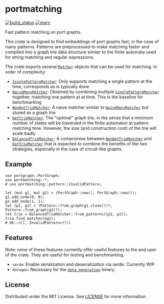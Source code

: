 # portmatching

[![build_status][]](https://github.com/lmondada/portmatching/actions)
[![msrv][]](https://github.com/lmondada/portmatching)

Fast pattern matching on port graphs.

This crate is designed to find embeddings of port graphs fast, in the case
of many patterns. Patterns are preprocessed to make matching faster and
compiled into a graph trie data structure similar to the finite automata
used for string matching and regular expressions.

The crate exports several [`Matcher`](crate::Matcher) objects that can be used for matching. In order of complexity:
-   [`SinglePatternMatcher`](crate::SinglePatternMatcher): Only supports matching a single pattern at the time, corresponds as is typically done
-   [`NaiveManyMatcher`](crate::NaiveManyMatcher): Obtained by combining multiple
[`SinglePatternMatcher`](crate::SinglePatternMatcher) together, matching one pattern at at time. This is the baseline for benchmarking
-   [`NonDetTrieMatcher`](crate::NonDetTrieMatcher): A naive matcher similar to [`NaiveManyMatcher`](crate::NaiveManyMatcher) but stored as a graph trie
-   [`DetTrieMatcher`](crate::DetTrieMatcher): The "optimal" graph trie, in the sense
that a minimum number of states will be traversed in the finite automaton at pattern
matching time. However, the size (and construction cost) of the trie will scale badly.
-   [`BalancedTrieMatcher`](crate::BalancedTrieMatcher): A compromise between
[`NonDetTrieMatcher`](crate::NonDetTrieMatcher) and [`DetTrieMatcher`](crate::DetTrieMatcher) that is expected to combine the benefits of the two strategies, especially in the case of circuit-like graphs.

## Example

```
use portgraph::PortGraph;
use portmatching::*;
# use portmatching::pattern::InvalidPattern;

let (mut g1, mut g2) = (PortGraph::new(), PortGraph::new());
g1.add_node(0, 0);
g2.add_node(1, 1);
let (p1, p2) = (Pattern::from_graph(g1.clone())?, Pattern::from_graph(g2)?);
let trie = BalancedTrieMatcher::from_patterns([p1, p2]);
trie.find_matches(&g1);
# Ok::<(), InvalidPattern>(())
```

## Features

Note: none of these features currently offer useful features to the end user of
the crate. They are useful for testing and benchmarking.

-   `serde`: Enable serialization and deserialization via serde. Currently WIP.
-   `datagen`: Necessary for the [`data_generation`](src/bin/data_generation.rs) binary.

## License

Distributed under the MIT License. See [LICENSE][] for more information.

  [build_status]: https://github.com/lmondada/portmatching/workflows/Continuous%20integration/badge.svg?branch=main
  [LICENSE]: LICENCE
  [msrv]: https://img.shields.io/badge/rust-1.69.0%2B-blue.svg?maxAge=3600
